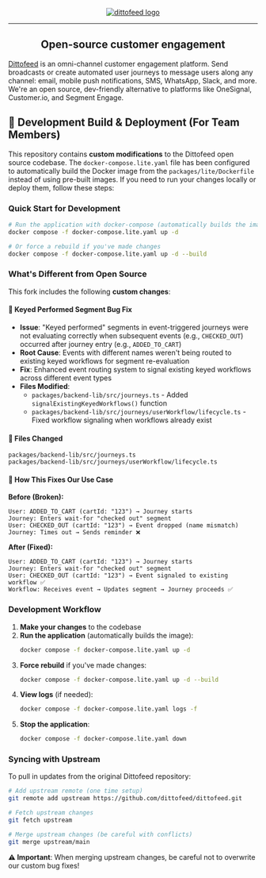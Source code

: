 <p align="center">
  <a href="https://dittofeed.com">
    <picture>
      <source media="(prefers-color-scheme: dark)" srcset="https://raw.githubusercontent.com/dittofeed/dittofeed/main/packages/docs/logo/dark.png">
      <img alt="dittofeed logo" src="https://raw.githubusercontent.com/dittofeed/dittofeed/main/packages/docs/logo/light.png">
    </picture>
  </a>
</p>

---

<h2 align="center">Open-source customer engagement</h3>

[Dittofeed](https://dittofeed.com) is an omni-channel customer engagement platform. Send broadcasts or create automated user journeys to message users along any channel: email, mobile push notifications, SMS, WhatsApp, Slack, and more. We're an open source, dev-friendly alternative to platforms like OneSignal, Customer.io, and Segment Engage.

## 🔧 Development Build & Deployment (For Team Members)

This repository contains **custom modifications** to the Dittofeed open source codebase. The `docker-compose.lite.yaml` file has been configured to automatically build the Docker image from the `packages/lite/Dockerfile` instead of using pre-built images. If you need to run your changes locally or deploy them, follow these steps:

### Quick Start for Development

```bash
# Run the application with docker-compose (automatically builds the image)
docker compose -f docker-compose.lite.yaml up -d

# Or force a rebuild if you've made changes
docker compose -f docker-compose.lite.yaml up -d --build
```

### What's Different from Open Source

This fork includes the following **custom changes**:

#### 🐛 **Keyed Performed Segment Bug Fix**
- **Issue**: "Keyed performed" segments in event-triggered journeys were not evaluating correctly when subsequent events (e.g., `CHECKED_OUT`) occurred after journey entry (e.g., `ADDED_TO_CART`)
- **Root Cause**: Events with different names weren't being routed to existing keyed workflows for segment re-evaluation
- **Fix**: Enhanced event routing system to signal existing keyed workflows across different event types
- **Files Modified**:
  - `packages/backend-lib/src/journeys.ts` - Added `signalExistingKeyedWorkflows()` function
  - `packages/backend-lib/src/journeys/userWorkflow/lifecycle.ts` - Fixed workflow signaling when workflows already exist

#### 📂 **Files Changed**
```
packages/backend-lib/src/journeys.ts
packages/backend-lib/src/journeys/userWorkflow/lifecycle.ts
```

#### 🔄 **How This Fixes Our Use Case**

**Before (Broken):**
```
User: ADDED_TO_CART (cartId: "123") → Journey starts
Journey: Enters wait-for "checked out" segment
User: CHECKED_OUT (cartId: "123") → Event dropped (name mismatch)
Journey: Times out → Sends reminder ❌
```

**After (Fixed):**
```
User: ADDED_TO_CART (cartId: "123") → Journey starts
Journey: Enters wait-for "checked out" segment
User: CHECKED_OUT (cartId: "123") → Event signaled to existing workflow ✅
Workflow: Receives event → Updates segment → Journey proceeds ✅
```

### Development Workflow

1. **Make your changes** to the codebase
2. **Run the application** (automatically builds the image):
   ```bash
   docker compose -f docker-compose.lite.yaml up -d
   ```
3. **Force rebuild** if you've made changes:
   ```bash
   docker compose -f docker-compose.lite.yaml up -d --build
   ```
4. **View logs** (if needed):
   ```bash
   docker compose -f docker-compose.lite.yaml logs -f
   ```
5. **Stop the application**:
   ```bash
   docker compose -f docker-compose.lite.yaml down
   ```

### Syncing with Upstream

To pull in updates from the original Dittofeed repository:

```bash
# Add upstream remote (one time setup)
git remote add upstream https://github.com/dittofeed/dittofeed.git

# Fetch upstream changes
git fetch upstream

# Merge upstream changes (be careful with conflicts)
git merge upstream/main
```

**⚠️ Important**: When merging upstream changes, be careful not to overwrite our custom bug fixes!